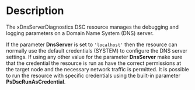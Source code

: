 # Description

The xDnsServerDiagnostics DSC resource manages the debugging and logging
parameters on a Domain Name System (DNS) server.

If the parameter **DnsServer** is set to `'localhost'` then the resource
can normally use the default credentials (SYSTEM) to configure the DNS server
settings. If using any other value for the parameter **DnsServer** make sure
that the credential the resource is run as have the correct permissions
at the target node and the necessary network traffic is permitted.
It is possible to run the resource with specific credentials using the
built-in parameter **PsDscRunAsCredential**.
